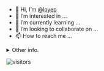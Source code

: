 - 👋 Hi, I’m [@loyep](https://github.com/loyep)
- 👀 I’m interested in ...
- 🌱 I’m currently learning ...
- 💞️ I’m looking to collaborate on ...
- 📫 How to reach me ...

<details>
  <summary>Other info.</summary>
  <br>

<!--START_SECTION:waka-->

```txt
Vue.js       7 hrs 26 mins   ██████████████▒░░░░░░░░░░   56.84 %
TypeScript   2 hrs 58 mins   █████▓░░░░░░░░░░░░░░░░░░░   22.70 %
JSON         1 hr            ██░░░░░░░░░░░░░░░░░░░░░░░   07.68 %
JavaScript   51 mins         █▓░░░░░░░░░░░░░░░░░░░░░░░   06.60 %
Markdown     15 mins         ▒░░░░░░░░░░░░░░░░░░░░░░░░   01.95 %
```

<!--END_SECTION:waka-->

</details>

![visitors](https://visitor-badge.glitch.me/badge?page_id=loyep.loyep)
